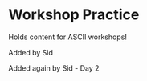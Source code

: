 # Workshop Practice

Holds content for ASCII workshops!

Added by Sid

Added again by Sid - Day 2 

